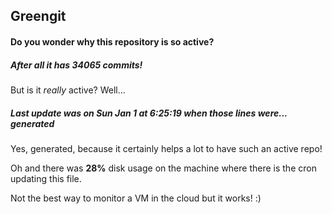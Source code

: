 ## Greengit

#### Do you wonder why this repository is so active?

##### After all it has 34065 commits!

But is it *really* active? Well...

##### Last update was on Sun Jan 1 at 6:25:19 when those lines were... generated

Yes, generated, because it certainly helps a lot to have such an active repo!

Oh and there was **28%** disk usage on the machine
where there is the cron updating this file.

Not the best way to monitor a VM in the cloud but it works! :)
